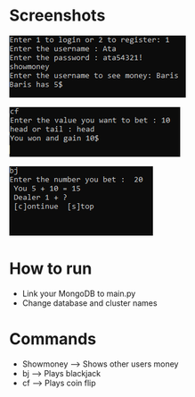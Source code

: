 # Screenshots

![](https://github.com/atasoya/Online-Gambling-Client/blob/main/photos/gam.PNG)

![](https://github.com/atasoya/Online-Gambling-Client/blob/main/photos/gam2.PNG)

![](https://github.com/atasoya/Online-Gambling-Client/blob/main/photos/gam3.PNG)

# How to run

- Link your MongoDB to main.py
- Change database and cluster names

# Commands

- Showmoney --> Shows other users money
- bj --> Plays blackjack
- cf --> Plays coin flip
